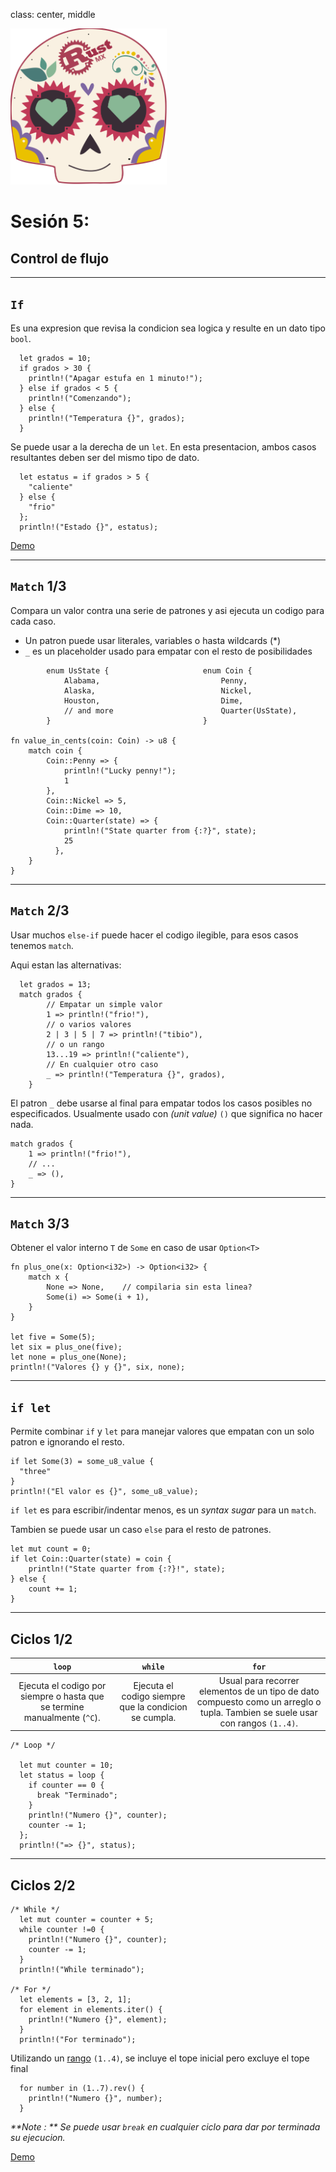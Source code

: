 class: center, middle

<img src="../assets/images/rustmx-logo.svg" alt="RustMX" width="250rem" height="auto">

# Sesión 5: 
## Control de flujo

---
## `If`
Es una expresion que revisa la condicion sea logica y resulte en un dato tipo `bool`.

```
  let grados = 10;
  if grados > 30 {
    println!("Apagar estufa en 1 minuto!");
  } else if grados < 5 {
    println!("Comenzando");
  } else {
    println!("Temperatura {}", grados);
  }
```

Se puede usar a la derecha de un `let`.  En esta presentacion, ambos casos resultantes deben ser del mismo tipo de dato.
```
  let estatus = if grados > 5 {
    "caliente"
  } else {
    "frio"
  };
  println!("Estado {}", estatus);
```
[Demo](https://repl.it/@wdonet/rust-control-if)

---
## `Match` 1/3
Compara un valor contra una serie de patrones y asi ejecuta un codigo para cada caso.

- Un patron puede usar literales, variables o hasta wildcards (*)
- `_` es un placeholder usado para empatar con el resto de posibilidades

```
        enum UsState {                     enum Coin {
            Alabama,                           Penny,
            Alaska,                            Nickel,
            Houston,                           Dime,
            // and more                        Quarter(UsState), 
        }                                  }

fn value_in_cents(coin: Coin) -> u8 {
    match coin {
        Coin::Penny => {
            println!("Lucky penny!");
            1
        },
        Coin::Nickel => 5,
        Coin::Dime => 10,
        Coin::Quarter(state) => {
            println!("State quarter from {:?}", state);
            25
          },
    }
}
```

---
## `Match` 2/3
Usar muchos `else-if` puede hacer el codigo ilegible, para esos casos tenemos `match`.

Aqui estan las alternativas:

```
  let grados = 13;
  match grados {
        // Empatar un simple valor
        1 => println!("frio!"),
        // o varios valores
        2 | 3 | 5 | 7 => println!("tibio"),
        // o un rango
        13...19 => println!("caliente"),
        // En cualquier otro caso
        _ => println!("Temperatura {}", grados),
    }
```

El patron `_` debe usarse al final para empatar todos los casos posibles no especificados.
Usualmente usado con _(unit value)_ `()` que significa no hacer nada.

```
match grados {
    1 => println!("frio!"),
    // ...
    _ => (),
}
```

---
## `Match` 3/3
Obtener el valor interno `T` de `Some` en caso de usar `Option<T>`

```
fn plus_one(x: Option<i32>) -> Option<i32> {
    match x {
        None => None,    // compilaria sin esta linea?
        Some(i) => Some(i + 1),
    }
}

let five = Some(5);
let six = plus_one(five);
let none = plus_one(None);
println!("Valores {} y {}", six, none);
```


---
## `if let`
Permite combinar `if` y `let` para manejar valores que empatan con un solo patron e ignorando el resto.

```
if let Some(3) = some_u8_value {
  "three"
}
println!("El valor es {}", some_u8_value);
```

`if let` es para escribir/indentar menos, es un _syntax sugar_ para un `match`.

Tambien se puede usar un caso `else` para el resto de patrones.

```
let mut count = 0;
if let Coin::Quarter(state) = coin {
    println!("State quarter from {:?}!", state);
} else {
    count += 1;
}
```
---
## Ciclos 1/2
| `loop` | `while` | `for` |
|:-------:|:------:|:--------:|
| Ejecuta el codigo por siempre o hasta que se termine manualmente (`^C`). | Ejecuta el codigo siempre que la condicion se cumpla. | Usual para recorrer elementos de un tipo de dato compuesto como un arreglo o tupla.  Tambien se suele usar con rangos `(1..4)`. |

```
/* Loop */

  let mut counter = 10;
  let status = loop {
    if counter == 0 {
      break "Terminado";
    }
    println!("Numero {}", counter);
    counter -= 1;
  };
  println!("=> {}", status);
```

---
## Ciclos 2/2
```
/* While */
  let mut counter = counter + 5;
  while counter !=0 {
    println!("Numero {}", counter);
    counter -= 1;
  }
  println!("While terminado");

/* For */
  let elements = [3, 2, 1];
  for element in elements.iter() {
    println!("Numero {}", element);
  }
  println!("For terminado");
```

Utilizando un [rango](https://doc.rust-lang.org/std/ops/struct.Range.html) `(1..4)`, se incluye el tope inicial pero excluye el tope final
```
  for number in (1..7).rev() {
    println!("Numero {}", number);
  }
```

_**Note : ** Se puede usar `break` en cualquier ciclo para dar por terminada su ejecucion._

[Demo](https://repl.it/@wdonet/rust-control-loops)